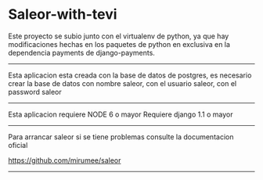 # Saleor-with-tevi

Este proyecto se subio junto con el virtualenv de python, ya que
hay modificaciones hechas en los paquetes de python en exclusiva en la dependencia payments
de django-payments.

----------------------------------------------------------------------------------------------

Esta aplicacion esta creada con la base de datos de postgres, es necesario crear la base de datos
con nombre saleor, con el usuario saleor, con el password saleor

------------------------------------------------------------------------------------------------

Esta aplicacion requiere NODE 6 o mayor
Requiere django 1.1 o mayor

------------------------------------------------------------------------------------------------

Para arrancar saleor si se tiene problemas consulte la documentacion oficial

https://github.com/mirumee/saleor

-----------------------------------------------------------------------------------------------


